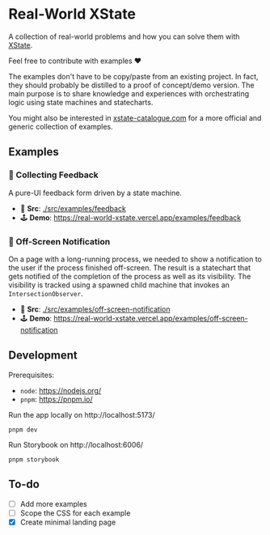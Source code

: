 # Real-World XState

A collection of real-world problems and how you can solve them with [XState](https://xstate.js.org/).

Feel free to contribute with examples ❤️

The examples don't have to be copy/paste from an existing project. In fact, they should probably be distilled to a proof of concept/demo version. The main purpose is to share knowledge and experiences with orchestrating logic using state machines and statecharts.

You might also be interested in [xstate-catalogue.com](https://xstate-catalogue.com/) for a more official and generic collection of examples.

## Examples

### 💬 Collecting Feedback

A pure-UI feedback form driven by a state machine.

- 🧶 **Src**: [./src/examples/feedback](./src/examples/feedback)
- 🕹️ **Demo**: https://real-world-xstate.vercel.app/examples/feedback

### 🔔 Off-Screen Notification

On a page with a long-running process, we needed to show a notification to the user if the process finished off-screen. The result is a statechart that gets notified of the completion of the process as well as its visibility. The visibility is tracked using a spawned child machine that invokes an `IntersectionObserver`.

- 🧶 **Src**: [./src/examples/off-screen-notification](./src/examples/off-screen-notification)
- 🕹️ **Demo**: https://real-world-xstate.vercel.app/examples/off-screen-notification

## Development

Prerequisites:

- `node`: https://nodejs.org/
- `pnpm`: https://pnpm.io/

Run the app locally on http://localhost:5173/

```
pnpm dev
```

Run Storybook on http://localhost:6006/

```
pnpm storybook
```

## To-do

- [ ] Add more examples
- [ ] Scope the CSS for each example
- [x] Create minimal landing page
